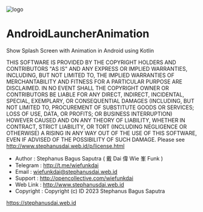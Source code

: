 ![logo](https://i.imgur.com/QTGG2PP.png)
# AndroidLauncherAnimation
Show Splash Screen with Animation in Android using Kotlin

THIS SOFTWARE IS PROVIDED BY THE COPYRIGHT HOLDERS AND CONTRIBUTORS "AS IS"
AND ANY EXPRESS OR IMPLIED WARRANTIES, INCLUDING, BUT NOT LIMITED TO, THE
IMPLIED WARRANTIES OF MERCHANTABILITY AND FITNESS FOR A PARTICULAR PURPOSE
ARE DISCLAIMED. IN NO EVENT SHALL THE COPYRIGHT OWNER OR CONTRIBUTORS BE
LIABLE FOR ANY DIRECT, INDIRECT, INCIDENTAL, SPECIAL, EXEMPLARY, OR
CONSEQUENTIAL DAMAGES (INCLUDING, BUT NOT LIMITED TO, PROCUREMENT OF
SUBSTITUTE GOODS OR SERVICES; LOSS OF USE, DATA, OR PROFITS; OR BUSINESS
INTERRUPTION) HOWEVER CAUSED AND ON ANY THEORY OF LIABILITY, WHETHER IN
CONTRACT, STRICT LIABILITY, OR TORT (INCLUDING NEGLIGENCE OR OTHERWISE) A
RISING IN ANY WAY OUT OF THE USE OF THIS SOFTWARE, EVEN IF ADVISED OF THE
POSSIBILITY OF SUCH DAMAGE.
Please see http://www.stephanusdai.web.id/p/license.html

- Author    :  Stephanus Bagus Saputra
  ( 戴 Dai 偉 Wie 峯 Funk )
- Telegram  :  http://t.me/wiefunkdai
- Email     :  wiefunkdai@stephanusdai.web.id
- Support   :  http://opencollective.com/wiefunkdai
- Web Link  :  http://www.stephanusdai.web.id
- Copyright :  Copyright (c) ID 2023 Stephanus Bagus Saputra

https://stephanusdai.web.id